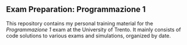 ## Exam Preparation: Programmazione 1

This repository contains my personal training material for the *Programmazione 1*
exam at the University of Trento. It mainly consists of code solutions to
various exams and simulations, organized by date.
